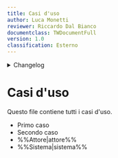 ```yaml
---
title: Casi d'uso
author: Luca Monetti
reviewer: Riccardo Dal Bianco
documentclass: TWDocumentFull
version: 1.0
classification: Esterno
---
```


<details>
  <summary>Changelog</summary>

| Data       | Versione | Descrizione                              | Autore | Data Approvazione | Approvatore |
| ---------- | -------- | ---------------------------------------- | ------ | ----------------- | ----------- |
| 04/11/2024 | 1.1      | Aggiunto versionamento e durata riunione | L. M.  | 05/10/2024        | R. D. B.    |
| 22/10/2024 | 1.0      | Prima stesura del documento              | L. M.  | 23/10/2024        | R. D. B.    |

</details>

# Casi d'uso

Questo file contiene tutti i casi d'uso.

- Primo caso
- Secondo caso
- %%Attore|attore%%
- %%Sistema|sistema%%
